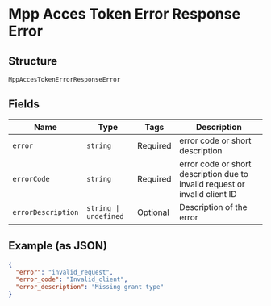 
# Mpp Acces Token Error Response Error

## Structure

`MppAccesTokenErrorResponseError`

## Fields

| Name | Type | Tags | Description |
|  --- | --- | --- | --- |
| `error` | `string` | Required | error code or short description |
| `errorCode` | `string` | Required | error code or short description due to invalid request or invalid client ID |
| `errorDescription` | `string \| undefined` | Optional | Description of the error |

## Example (as JSON)

```json
{
  "error": "invalid_request",
  "error_code": "Invalid_client",
  "error_description": "Missing grant type"
}
```

